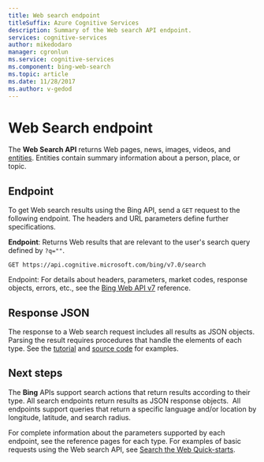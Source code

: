 ```yaml
---
title: Web search endpoint
titleSuffix: Azure Cognitive Services
description: Summary of the Web search API endpoint.
services: cognitive-services
author: mikedodaro
manager: cgronlun
ms.service: cognitive-services
ms.component: bing-web-search
ms.topic: article
ms.date: 11/28/2017
ms.author: v-gedod
---
```


# Web Search endpoint
The **Web Search API** returns Web pages, news, images, videos, and [entities](https://docs.microsoft.com/azure/cognitive-services/bing-entities-search/search-the-web). Entities contain summary information about a person, place, or topic.
## Endpoint
To get Web search results using the Bing API, send a `GET` request to the following endpoint. The headers and URL parameters define further specifications.

**Endpoint**: Returns Web results that are relevant to the user's search query defined by `?q=""`.
```
GET https://api.cognitive.microsoft.com/bing/v7.0/search
```
Endpoint: For details about headers, parameters, market codes, response objects, errors, etc., see the [Bing Web API v7](https://docs.microsoft.com/rest/api/cognitiveservices/bing-web-api-v7-reference) reference.

## Response JSON
The response to a Web search request includes all results as JSON objects. Parsing the result requires procedures that handle the elements of each type. See the [tutorial](https://docs.microsoft.com/azure/cognitive-services/bing-web-search/tutorial-bing-web-search-single-page-app) and [source code](https://docs.microsoft.com/azure/cognitive-services/bing-web-search/tutorial-bing-web-search-single-page-app-source) for examples.

## Next steps
The **Bing** APIs support search actions that return results according to their type. All search endpoints return results as JSON response objects.  All endpoints support queries that return a specific language and/or location by longitude, latitude, and search radius.

For complete information about the parameters supported by each endpoint, see the reference pages for each type.
For examples of basic requests using the Web search API, see [Search the Web Quick-starts](https://docs.microsoft.com/azure/cognitive-services/bing-web-search/search-the-web).
